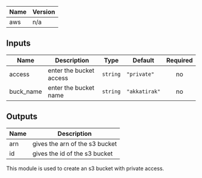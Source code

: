 | Name | Version |
|------|---------|
| aws | n/a |

## Inputs

| Name | Description | Type | Default | Required |
|------|-------------|------|---------|:--------:|
| access | enter the bucket access | `string` | `"private"` | no |
| buck\_name | enter the bucket name | `string` | `"akkatirak"` | no |

## Outputs

| Name | Description |
|------|-------------|
| arn | gives the arn of the s3 bucket |
| id | gives the id of the s3 bucket |

This module is used to create an s3 bucket with private access.